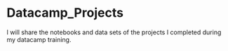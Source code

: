 # Datacamp_Projects
I will share the notebooks and data sets of the projects I completed during my datacamp training.
